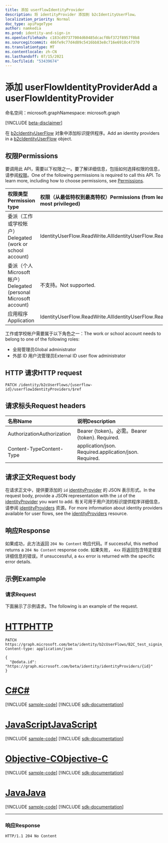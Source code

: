 ```yaml
---
title: 添加 userFlowIdentityProvider
description: 将 identityProvider 添加到 b2cIdentityUserFlow。
localization_priority: Normal
doc_type: apiPageType
author: namkedia
ms.prod: identity-and-sign-in
ms.openlocfilehash: c183cd97377004d60485dcacf0bf372f8957f0b8
ms.sourcegitcommit: 486fe9c77d4d89c5416bb83e8c716e6918c47370
ms.translationtype: MT
ms.contentlocale: zh-CN
ms.lasthandoff: 07/15/2021
ms.locfileid: "53439674"
---
```

# <a name="add-a-userflowidentityprovider"></a><span data-ttu-id="4aff7-103">添加 userFlowIdentityProvider</span><span class="sxs-lookup"><span data-stu-id="4aff7-103">Add a userFlowIdentityProvider</span></span>

<span data-ttu-id="4aff7-104">命名空间：microsoft.graph</span><span class="sxs-lookup"><span data-stu-id="4aff7-104">Namespace: microsoft.graph</span></span>

[!INCLUDE [beta-disclaimer](../../includes/beta-disclaimer.md)]

<span data-ttu-id="4aff7-105">在 [b2cIdentityUserFlow](../resources/b2cidentityuserflow.md) 对象中添加标识提供程序。</span><span class="sxs-lookup"><span data-stu-id="4aff7-105">Add an identity providers in a [b2cIdentityUserFlow](../resources/b2cidentityuserflow.md) object.</span></span>

## <a name="permissions"></a><span data-ttu-id="4aff7-106">权限</span><span class="sxs-lookup"><span data-stu-id="4aff7-106">Permissions</span></span>

<span data-ttu-id="4aff7-p101">要调用此 API，需要以下权限之一。要了解详细信息，包括如何选择权限的信息，请参阅[权限](/graph/permissions-reference)。</span><span class="sxs-lookup"><span data-stu-id="4aff7-p101">One of the following permissions is required to call this API. To learn more, including how to choose permissions, see [Permissions](/graph/permissions-reference).</span></span>

|<span data-ttu-id="4aff7-109">权限类型</span><span class="sxs-lookup"><span data-stu-id="4aff7-109">Permission type</span></span>      | <span data-ttu-id="4aff7-110">权限（从最低特权到最高特权）</span><span class="sxs-lookup"><span data-stu-id="4aff7-110">Permissions (from least to most privileged)</span></span>              |
|:--------------------|:---------------------------------------------------------|
|<span data-ttu-id="4aff7-111">委派（工作或学校帐户）</span><span class="sxs-lookup"><span data-stu-id="4aff7-111">Delegated (work or school account)</span></span>|<span data-ttu-id="4aff7-112">IdentityUserFlow.ReadWrite.All</span><span class="sxs-lookup"><span data-stu-id="4aff7-112">IdentityUserFlow.ReadWrite.All</span></span>|
|<span data-ttu-id="4aff7-113">委派（个人 Microsoft 帐户）</span><span class="sxs-lookup"><span data-stu-id="4aff7-113">Delegated (personal Microsoft account)</span></span>| <span data-ttu-id="4aff7-114">不支持。</span><span class="sxs-lookup"><span data-stu-id="4aff7-114">Not supported.</span></span>|
|<span data-ttu-id="4aff7-115">应用程序</span><span class="sxs-lookup"><span data-stu-id="4aff7-115">Application</span></span>| <span data-ttu-id="4aff7-116">IdentityUserFlow.ReadWrite.All</span><span class="sxs-lookup"><span data-stu-id="4aff7-116">IdentityUserFlow.ReadWrite.All</span></span>|

<span data-ttu-id="4aff7-117">工作或学校帐户需要属于以下角色之一：</span><span class="sxs-lookup"><span data-stu-id="4aff7-117">The work or school account needs to belong to one of the following roles:</span></span>

* <span data-ttu-id="4aff7-118">全局管理员</span><span class="sxs-lookup"><span data-stu-id="4aff7-118">Global administrator</span></span>
* <span data-ttu-id="4aff7-119">外部 ID 用户流管理员</span><span class="sxs-lookup"><span data-stu-id="4aff7-119">External ID user flow administrator</span></span>

## <a name="http-request"></a><span data-ttu-id="4aff7-120">HTTP 请求</span><span class="sxs-lookup"><span data-stu-id="4aff7-120">HTTP request</span></span>

<!-- { "blockType": "ignored" } -->

```http
PATCH /identity/b2cUserFlows/{userflow-id}/userflowIdentityProviders/$ref
```

## <a name="request-headers"></a><span data-ttu-id="4aff7-121">请求标头</span><span class="sxs-lookup"><span data-stu-id="4aff7-121">Request headers</span></span>

|<span data-ttu-id="4aff7-122">名称</span><span class="sxs-lookup"><span data-stu-id="4aff7-122">Name</span></span>|<span data-ttu-id="4aff7-123">说明</span><span class="sxs-lookup"><span data-stu-id="4aff7-123">Description</span></span>|
|:---------------|:----------|
|<span data-ttu-id="4aff7-124">Authorization</span><span class="sxs-lookup"><span data-stu-id="4aff7-124">Authorization</span></span>|<span data-ttu-id="4aff7-p102">Bearer {token}。必需。</span><span class="sxs-lookup"><span data-stu-id="4aff7-p102">Bearer {token}. Required.</span></span>|
|<span data-ttu-id="4aff7-127">Content-Type</span><span class="sxs-lookup"><span data-stu-id="4aff7-127">Content-Type</span></span>|<span data-ttu-id="4aff7-p103">application/json. Required.</span><span class="sxs-lookup"><span data-stu-id="4aff7-p103">application/json. Required.</span></span>|

## <a name="request-body"></a><span data-ttu-id="4aff7-130">请求正文</span><span class="sxs-lookup"><span data-stu-id="4aff7-130">Request body</span></span>

<span data-ttu-id="4aff7-131">在请求正文中，提供要添加的 `id` [identityProvider](../resources/identityproviderbase.md) 的 JSON 表示形式。</span><span class="sxs-lookup"><span data-stu-id="4aff7-131">In the request body, provide a JSON representation with the `id` of the [identityProvider](../resources/identityproviderbase.md) you want to add.</span></span> <span data-ttu-id="4aff7-132">有关可用于用户流的标识提供程序详细信息，请参阅 [identityProviders](../resources/identityproviderbase.md) 资源。</span><span class="sxs-lookup"><span data-stu-id="4aff7-132">For more information about identity providers available for user flows, see the [identityProviders](../resources/identityproviderbase.md) resource.</span></span>

## <a name="response"></a><span data-ttu-id="4aff7-133">响应</span><span class="sxs-lookup"><span data-stu-id="4aff7-133">Response</span></span>

<span data-ttu-id="4aff7-134">如果成功，此方法返回 `204 No Content` 响应代码。</span><span class="sxs-lookup"><span data-stu-id="4aff7-134">If successful, this method returns a `204 No Content` response code.</span></span> <span data-ttu-id="4aff7-135">如果失败， `4xx` 将返回包含特定错误详细信息的错误。</span><span class="sxs-lookup"><span data-stu-id="4aff7-135">If unsuccessful, a `4xx` error is returned with the specific error details.</span></span>

## <a name="example"></a><span data-ttu-id="4aff7-136">示例</span><span class="sxs-lookup"><span data-stu-id="4aff7-136">Example</span></span>

### <a name="request"></a><span data-ttu-id="4aff7-137">请求</span><span class="sxs-lookup"><span data-stu-id="4aff7-137">Request</span></span>

<span data-ttu-id="4aff7-138">下面展示了示例请求。</span><span class="sxs-lookup"><span data-stu-id="4aff7-138">The following is an example of the request.</span></span>


# <a name="http"></a>[<span data-ttu-id="4aff7-139">HTTP</span><span class="sxs-lookup"><span data-stu-id="4aff7-139">HTTP</span></span>](#tab/http)
<!-- {
  "blockType": "request",
  "name": "update_b2cuserflows_userflowIdentityProviders"
}
-->

``` http
PATCH https://graph.microsoft.com/beta/identity/b2cUserFlows/B2C_test_signin_signup/userflowIdentityProviders/$ref
Content-type: application/json

{
  "@odata.id": "https://graph.microsoft.com/beta/identity/identityProviders/{id}"
}
```
# <a name="c"></a>[<span data-ttu-id="4aff7-140">C#</span><span class="sxs-lookup"><span data-stu-id="4aff7-140">C#</span></span>](#tab/csharp)
[!INCLUDE [sample-code](../includes/snippets/csharp/update-b2cuserflows-userflowidentityproviders-csharp-snippets.md)]
[!INCLUDE [sdk-documentation](../includes/snippets/snippets-sdk-documentation-link.md)]

# <a name="javascript"></a>[<span data-ttu-id="4aff7-141">JavaScript</span><span class="sxs-lookup"><span data-stu-id="4aff7-141">JavaScript</span></span>](#tab/javascript)
[!INCLUDE [sample-code](../includes/snippets/javascript/update-b2cuserflows-userflowidentityproviders-javascript-snippets.md)]
[!INCLUDE [sdk-documentation](../includes/snippets/snippets-sdk-documentation-link.md)]

# <a name="objective-c"></a>[<span data-ttu-id="4aff7-142">Objective-C</span><span class="sxs-lookup"><span data-stu-id="4aff7-142">Objective-C</span></span>](#tab/objc)
[!INCLUDE [sample-code](../includes/snippets/objc/update-b2cuserflows-userflowidentityproviders-objc-snippets.md)]
[!INCLUDE [sdk-documentation](../includes/snippets/snippets-sdk-documentation-link.md)]

# <a name="java"></a>[<span data-ttu-id="4aff7-143">Java</span><span class="sxs-lookup"><span data-stu-id="4aff7-143">Java</span></span>](#tab/java)
[!INCLUDE [sample-code](../includes/snippets/java/update-b2cuserflows-userflowidentityproviders-java-snippets.md)]
[!INCLUDE [sdk-documentation](../includes/snippets/snippets-sdk-documentation-link.md)]

---


### <a name="response"></a><span data-ttu-id="4aff7-144">响应</span><span class="sxs-lookup"><span data-stu-id="4aff7-144">Response</span></span>

<!-- {
  "blockType": "response",
  "truncated": true
} -->

```http
HTTP/1.1 204 No Content
```
